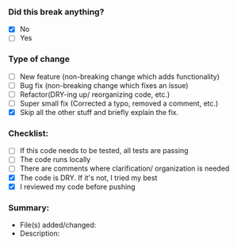 ### Did this break anything?
- [x] No
- [ ]  Yes
### Type of change
- [ ] New feature (non-breaking change which adds functionality)
- [ ]  Bug fix (non-breaking change which fixes an issue)
- [ ]  Refactor(DRY-ing up/ reorganizing code, etc.)
- [ ]  Super small fix (Corrected a typo, removed a comment, etc.)
- [x]  Skip all the other stuff and briefly explain the fix.
### Checklist:
- [ ]  If this code needs to be tested, all tests are passing
- [ ]  The code runs locally
- [ ]  There are comments where clarification/ organization is needed
- [x]  The code is DRY. If it's not, I tried my best
- [x]  I reviewed my code before pushing
### Summary:
- File(s) added/changed:
- Description:
